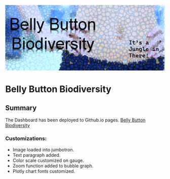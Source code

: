 ![](static/images/bellybutton.png)  

# Belly Button Biodiversity

## Summary
The Dashboard has been deployed to Github.io pages.
[Belly Button Biodiversity](https://rafajos20.github.io/Belly_Button_Biodiversity/)

### Customizations:
* Image loaded into jumbotron.
* Text paragraph added.
* Color scale customized on gauge.
* Zoom function added to bubble graph.
* Plotly chart fonts customized.

